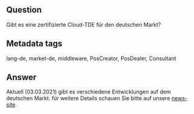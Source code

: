 ## Question
Gibt es eine zertifizierte Cloud-TDE für den deutschen Markt?

## Metadata tags
lang-de, market-de, middleware, PosCreator, PosDealer, Consultant

## Answer
Aktuell (03.03.2021) gibt es verschiedene Entwicklungen auf dem deutschen Markt. für weitere Details schauen Sie bitte auf unsere [news-site](https://fiskaltrust.de/news/aktueller-status-zur-cloud-tse-202103/).
<!--added for german language  -->

